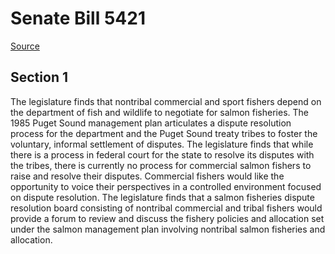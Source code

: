 # Senate Bill 5421

[Source](http://lawfilesext.leg.wa.gov/biennium/2021-22/Xml/Bills/Senate%20Bills/5421.xml)
## Section 1
The legislature finds that nontribal commercial and sport fishers depend on the department of fish and wildlife to negotiate for salmon fisheries. The 1985 Puget Sound management plan articulates a dispute resolution process for the department and the Puget Sound treaty tribes to foster the voluntary, informal settlement of disputes. The legislature finds that while there is a process in federal court for the state to resolve its disputes with the tribes, there is currently no process for commercial salmon fishers to raise and resolve their disputes. Commercial fishers would like the opportunity to voice their perspectives in a controlled environment focused on dispute resolution. The legislature finds that a salmon fisheries dispute resolution board consisting of nontribal commercial and tribal fishers would provide a forum to review and discuss the fishery policies and allocation set under the salmon management plan involving nontribal salmon fisheries and allocation.

